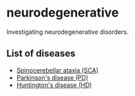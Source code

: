 # neurodegenerative

Investigating neurodegenerative disorders.

## List of diseases

- [Spinocerebellar ataxia (SCA)](./sca)
- [Parkinson's disease (PD)](./pd)
- [Huntington's disease (HD)](./hd)
